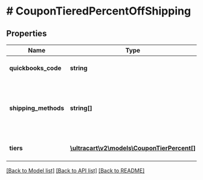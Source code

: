 # # CouponTieredPercentOffShipping

## Properties

Name | Type | Description | Notes
------------ | ------------- | ------------- | -------------
**quickbooks_code** | **string** | Quickbooks accounting code. | [optional]
**shipping_methods** | **string[]** | One or more shipping methods that may receive this discount | [optional]
**tiers** | [**\ultracart\v2\models\CouponTierPercent[]**](CouponTierPercent.md) | A list of discount tiers. | [optional]

[[Back to Model list]](../../README.md#models) [[Back to API list]](../../README.md#endpoints) [[Back to README]](../../README.md)
